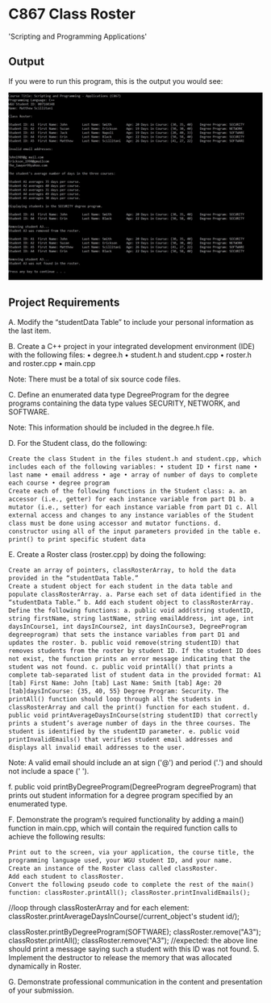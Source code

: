# C867 Class Roster
'Scripting and Programming Applications'

## Output
If you were to run this program, this is the output you would see:

![C867 output in console](C867_result.jpg)

## Project Requirements

A. Modify the “studentData Table” to include your personal information as the last item.

B. Create a C++ project in your integrated development environment (IDE) with the following files: • degree.h • student.h and student.cpp • roster.h and roster.cpp • main.cpp

Note: There must be a total of six source code files.

C. Define an enumerated data type DegreeProgram for the degree programs containing the data type values SECURITY, NETWORK, and SOFTWARE.

Note: This information should be included in the degree.h file.

D. For the Student class, do the following:

    Create the class Student in the files student.h and student.cpp, which includes each of the following variables: • student ID • first name • last name • email address • age • array of number of days to complete each course • degree program
    Create each of the following functions in the Student class: a. an accessor (i.e., getter) for each instance variable from part D1 b. a mutator (i.e., setter) for each instance variable from part D1 c. All external access and changes to any instance variables of the Student class must be done using accessor and mutator functions. d. constructor using all of the input parameters provided in the table e. print() to print specific student data

E. Create a Roster class (roster.cpp) by doing the following:

    Create an array of pointers, classRosterArray, to hold the data provided in the “studentData Table.”
    Create a student object for each student in the data table and populate classRosterArray. a. Parse each set of data identified in the “studentData Table.” b. Add each student object to classRosterArray.
    Define the following functions: a. public void add(string studentID, string firstName, string lastName, string emailAddress, int age, int daysInCourse1, int daysInCourse2, int daysInCourse3, DegreeProgram degreeprogram) that sets the instance variables from part D1 and updates the roster. b. public void remove(string studentID) that removes students from the roster by student ID. If the student ID does not exist, the function prints an error message indicating that the student was not found. c. public void printAll() that prints a complete tab-separated list of student data in the provided format: A1 [tab] First Name: John [tab] Last Name: Smith [tab] Age: 20 [tab]daysInCourse: {35, 40, 55} Degree Program: Security. The printAll() function should loop through all the students in classRosterArray and call the print() function for each student. d. public void printAverageDaysInCourse(string studentID) that correctly prints a student’s average number of days in the three courses. The student is identified by the studentID parameter. e. public void printInvalidEmails() that verifies student email addresses and displays all invalid email addresses to the user.

Note: A valid email should include an at sign ('@') and period ('.') and should not include a space (' ').

f. public void printByDegreeProgram(DegreeProgram degreeProgram) that prints out student information for a degree program specified by an enumerated type.

F. Demonstrate the program’s required functionality by adding a main() function in main.cpp, which will contain the required function calls to achieve the following results:

    Print out to the screen, via your application, the course title, the programming language used, your WGU student ID, and your name.
    Create an instance of the Roster class called classRoster.
    Add each student to classRoster.
    Convert the following pseudo code to complete the rest of the main() function: classRoster.printAll(); classRoster.printInvalidEmails();

//loop through classRosterArray and for each element: classRoster.printAverageDaysInCourse(/current_object's student id/);

classRoster.printByDegreeProgram(SOFTWARE); classRoster.remove("A3"); classRoster.printAll(); classRoster.remove("A3"); //expected: the above line should print a message saying such a student with this ID was not found. 5. Implement the destructor to release the memory that was allocated dynamically in Roster.

G. Demonstrate professional communication in the content and presentation of your submission.
